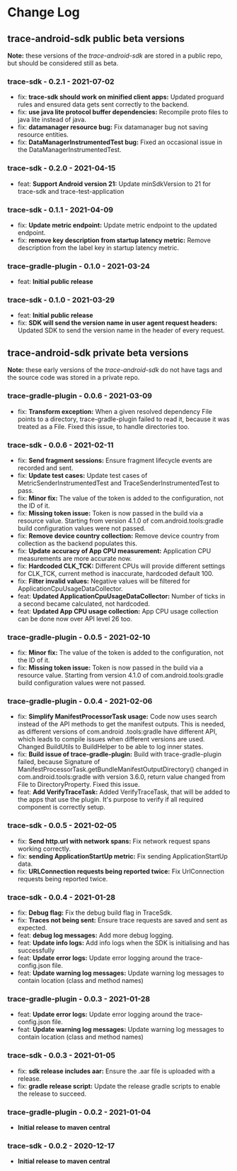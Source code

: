Change Log
==========

trace-android-sdk public beta versions
--------------------------------------
**Note:** these versions of the *trace-android-sdk* are stored in a public repo, but should be 
considered still as beta.

### trace-sdk - 0.2.1 - 2021-07-02
* fix: **trace-sdk should work on minified client apps:** Updated proguard rules and ensured data gets sent correctly to the backend.
* fix: **use java lite protocol buffer dependencies:** Recompile proto files to java lite instead of java.
* fix: **datamanager resource bug:** Fix datamanager bug not saving resource entities.
* fix: **DataManagerInstrumentedTest bug:** Fixed an occasional issue in the DataManagerInstrumentedTest.

### trace-sdk - 0.2.0 - 2021-04-15
* feat: **Support Android version 21:** Update minSdkVersion to 21 for trace-sdk and trace-test-application

### trace-sdk - 0.1.1 - 2021-04-09
* fix: **Update metric endpoint:** Update metric endpoint to the updated endpoint.
* fix: **remove key description from startup latency metric:** Remove description from the label key in startup latency metric.

### trace-gradle-plugin - 0.1.0 - 2021-03-24
* feat: **Initial public release**

### trace-sdk - 0.1.0 - 2021-03-29
* feat: **Initial public release**
* fix: **SDK will send the version name in user agent request headers:** 
Updated SDK to send the version name in the header of every request.


trace-android-sdk private beta versions
---------------------------------------
**Note:** these early versions of the *trace-android-sdk* do not have tags and the source code was 
stored in a private repo.

### trace-gradle-plugin - 0.0.6 - 2021-03-09
* fix: **Transform exception:** 
When a given resolved dependency File points to a directory,
trace-gradle-plugin failed to read it, because it was treated as a File.
Fixed this issue, to handle directories too.

### trace-sdk - 0.0.6 - 2021-02-11
* fix: **Send fragment sessions:** 
Ensure fragment lifecycle events are recorded and sent.
* fix: **Update test cases:** 
Update test cases of MetricSenderInstrumentedTest and
TraceSenderInstrumentedTest to pass.
* fix: **Minor fix:** 
The value of the token is added to the configuration, not the ID of it.
* fix: **Missing token issue:** 
Token is now passed in the build via a resource value. Starting from
version 4.1.0 of com.android.tools:gradle build configuration values
were not passed.
* fix: **Remove device country collection:** 
Remove device country from collection as the backend populates this.
* fix: **Update accuracy of App CPU measurement:** 
Application CPU measurements are more accurate now.
* fix: **Hardcoded CLK_TCK:** 
Different CPUs will provide different settings for CLK_TCK, current
method is inaccurate, hardcoded default 100.
* fix: **Filter invalid values:** 
Negative values will be filtered for ApplicationCpuUsageDataCollector.
* feat: **Updated ApplicationCpuUsageDataCollector:** 
Number of ticks in a second became calculated, not hardcoded.
* feat: **Updated App CPU usage collection:** 
App CPU usage collection can be done now over API level 26 too.

### trace-gradle-plugin - 0.0.5 - 2021-02-10
* fix: **Minor fix:** 
The value of the token is added to the configuration, not the ID of it.
* fix: **Missing token issue:** 
Token is now passed in the build via a resource value. Starting from
version 4.1.0 of com.android.tools:gradle build configuration values
were not passed.

### trace-gradle-plugin - 0.0.4 - 2021-02-06
* fix: **Simplify ManifestProcessorTask usage:** 
Code now uses search instead of the API methods to get the manifest
outputs. This is needed, as different versions of com.android
.tools:gradle have different API, which leads to compile issues when
different versions are used. Changed BuildUtils to BuildHelper to be
able to log inner states.
* fix: **Build issue of trace-gradle-plugin:** 
Build with trace-gradle-plugin failed, because Signature of
ManifestProcessorTask.getBundleManifestOutputDirectory() changed in
com.android.tools:gradle with version 3.6.0, return value changed from
File to DirectoryProperty. Fixed this issue.
* feat: **Add VerifyTraceTask:** 
Added VerifyTraceTask, that will be added to the apps that use the
plugin. It's purpose to verify if all required component is correctly
setup.

### trace-sdk - 0.0.5 - 2021-02-05
* fix: **Send http.url with network spans:** 
Fix network request spans working correctly.
* fix: **sending ApplicationStartUp metric:** 
Fix sending ApplicationStartUp data.
* fix: **URLConnection requests being reported twice:** 
Fix UrlConnection requests being reported twice.

### trace-sdk - 0.0.4 - 2021-01-28
* fix: **Debug flag:** 
Fix the debug build flag in TraceSdk.
* fix: **Traces not being sent:** 
Ensure trace requests are saved and sent as expected.
* feat: **debug log messages:** 
Add more debug logging.
* feat: **Update info logs:** 
Add info logs when the SDK is initialising and has successfully
* feat: **Update error logs:** 
Update error logging around the trace-config.json file.
* feat: **Update warning log messages:** 
Update warning log messages to contain location (class and method names)

### trace-gradle-plugin - 0.0.3 - 2021-01-28
* feat: **Update error logs:** 
Update error logging around the trace-config.json file.
* feat: **Update warning log messages:** 
Update warning log messages to contain location (class and method names)

### trace-sdk - 0.0.3 - 2021-01-05
* fix: **sdk release includes aar:** 
Ensure the .aar file is uploaded with a release.
* fix: **gradle release script:** 
Update the release gradle scripts to enable the release to succeed.

### trace-gradle-plugin - 0.0.2 - 2021-01-04
* **Initial release to maven central** 

### trace-sdk - 0.0.2 - 2020-12-17
* **Initial release to maven central** 
